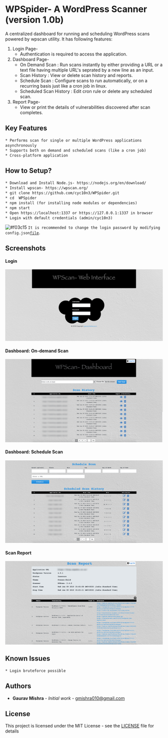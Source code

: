 # WPSpider- A WordPress Scanner (version 1.0b)
A centralized dashboard for running and scheduling WordPress scans powered by wpscan utility. It has following features:
1. Login Page-
    * Authentication is required to access the application.
2. Dashboard Page-
    * On Demand Scan          : Run scans instantly by either providing a URL or a text file having multiple URL's seprated by a new line as an input.
    * Scan History            : View or delete scan history and reports.
    * Schedule Scan           : Configure scans to run automatically, or on a recurring basis just like a cron job in linux.
    * Scheduled Scan History  : Edit cron rule or delete any scheduled scan.
3. Report Page-
    * View or print the details of vulnerabilities discovered after scan completes.

## Key Features

```
* Performs scan for single or multiple WordPress applications asynchronously
* Supports both on demand and scheduled scans (like a cron job)
* Cross-platform application
```

## How to Setup?

```
* Download and Install Node.js- https://nodejs.org/en/download/
* Install wpscan- https://wpscan.org/
* git clone https://github.com/cyc10n3/WPSpider.git
* cd  WPSpider
* npm install (for installing node modules or dependencies)
* npm start
* Open https://localhost:1337 or https://127.0.0.1:1337 in browser
* Login with default credentials (admin/cyc10n3)
```
![#f03c15](https://placehold.it/15/f03c15/000000?text=+) `It is recommended to change the login password by modifying config.json`[`file`](https://github.com/cyc10n3/WPSpider/blob/master/config.json).

## Screenshots

#### Login
![Login](/static/screenshots/1.png?raw=true "Login")

#### Dashboard: On-demand Scan
![Dashboard: On-demand Scan](/static/screenshots/2.png?raw=true "Dashboard: On-demand Scan")

#### Dashboard: Schedule Scan
![Dashboard: Schedule Scan](/static/screenshots/3.png?raw=true "Dashboard: Schedule Scan")

#### Scan Report
![Scan Report](/static/screenshots/4.png?raw=true "Scan Report")

## Known Issues

```
* Login bruteforce possible
```

## Authors

* **Gaurav Mishra** - *Initial work* - gmishra010@gmail.com

## License

This project is licensed under the MIT License - see the [LICENSE](LICENSE) file for details
